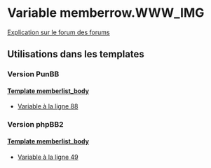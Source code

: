 # Variable memberrow.WWW_IMG
[Explication sur le forum des forums](http://forum.forumactif.com/t294113-listing-des-variables#memberrow.WWW_IMG)
## Utilisations dans les templates
### Version PunBB
#### [Template memberlist_body](punbb/memberlist_body.md)
* [Variable à la ligne 88](../punbb/memberlist_body.tpl#L88)
### Version phpBB2
#### [Template memberlist_body](subsilver/memberlist_body.md)
* [Variable à la ligne 49](../subsilver/memberlist_body.tpl#L49)
